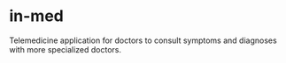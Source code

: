 # in-med
Telemedicine application for doctors to consult symptoms and diagnoses with more specialized doctors.
